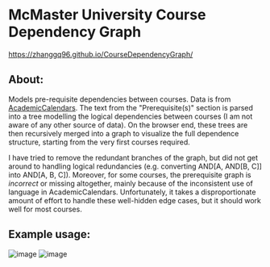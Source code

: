 # McMaster University Course Dependency Graph

https://zhanggq96.github.io/CourseDependencyGraph/

## About: 

Models pre-requisite dependencies between courses. Data is from [AcademicCalendars](https://academiccalendars.romcmaster.ca/preview_course_nopop.php?catoid=32&coid=177311). The text from the "Prerequisite(s)" section is parsed into a tree modelling the logical dependencies between courses (I am not aware of any other source of data). On the browser end, these trees are then recursively merged into a graph to visualize the full dependence structure, starting from the very first courses required.

I have tried to remove the redundant branches of the graph, but did not get around to handling logical redundancies (e.g. converting AND[A, AND[B, C]] into AND[A, B, C]). Moreover, for some courses, the prerequisite graph is *incorrect* or missing altogether, mainly because of the inconsistent use of language in AcademicCalendars. Unfortunately, it takes a disproportionate amount of effort to handle these well-hidden edge cases, but it should work well for most courses.

## Example usage:

![image](assets/example2.png) ![image](assets/example1.png)
